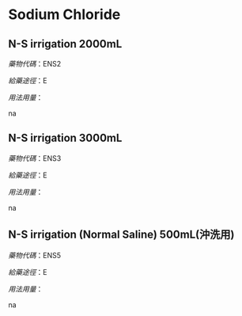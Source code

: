 # Sodium Chloride

## N-S irrigation 2000mL

*藥物代碼*：ENS2

*給藥途徑*：E

*用法用量*：

na

## N-S irrigation 3000mL

*藥物代碼*：ENS3

*給藥途徑*：E

*用法用量*：

na

## N-S irrigation (Normal Saline) 500mL(沖洗用)

*藥物代碼*：ENS5

*給藥途徑*：E

*用法用量*：

na

